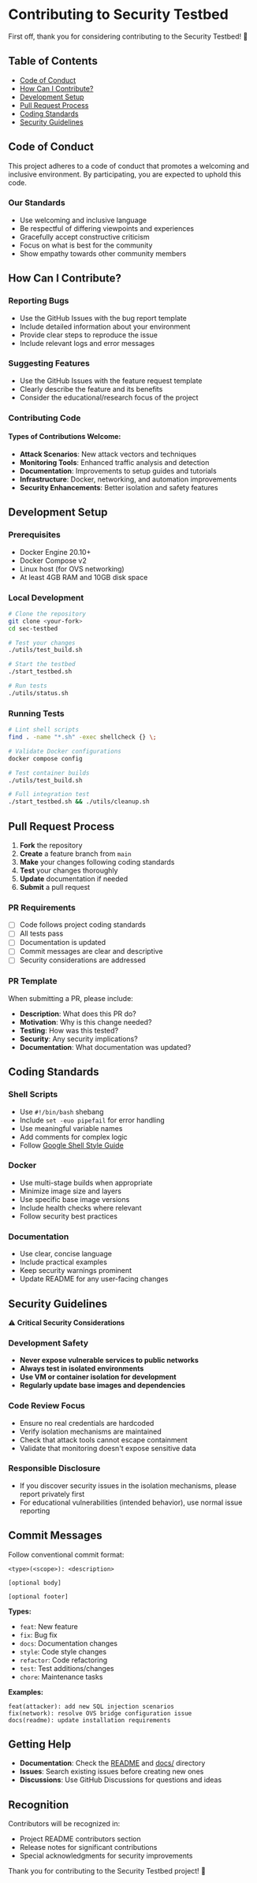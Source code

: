 # Contributing to Security Testbed

First off, thank you for considering contributing to the Security Testbed! 🎉

## Table of Contents
- [Code of Conduct](#code-of-conduct)
- [How Can I Contribute?](#how-can-i-contribute)
- [Development Setup](#development-setup)
- [Pull Request Process](#pull-request-process)
- [Coding Standards](#coding-standards)
- [Security Guidelines](#security-guidelines)

## Code of Conduct

This project adheres to a code of conduct that promotes a welcoming and inclusive environment. By participating, you are expected to uphold this code.

### Our Standards
- Use welcoming and inclusive language
- Be respectful of differing viewpoints and experiences
- Gracefully accept constructive criticism
- Focus on what is best for the community
- Show empathy towards other community members

## How Can I Contribute?

### Reporting Bugs
- Use the GitHub Issues with the bug report template
- Include detailed information about your environment
- Provide clear steps to reproduce the issue
- Include relevant logs and error messages

### Suggesting Features
- Use the GitHub Issues with the feature request template
- Clearly describe the feature and its benefits
- Consider the educational/research focus of the project

### Contributing Code

#### Types of Contributions Welcome:
- **Attack Scenarios**: New attack vectors and techniques
- **Monitoring Tools**: Enhanced traffic analysis and detection
- **Documentation**: Improvements to setup guides and tutorials
- **Infrastructure**: Docker, networking, and automation improvements
- **Security Enhancements**: Better isolation and safety features

## Development Setup

### Prerequisites
- Docker Engine 20.10+
- Docker Compose v2
- Linux host (for OVS networking)
- At least 4GB RAM and 10GB disk space

### Local Development
```bash
# Clone the repository
git clone <your-fork>
cd sec-testbed

# Test your changes
./utils/test_build.sh

# Start the testbed
./start_testbed.sh

# Run tests
./utils/status.sh
```

### Running Tests
```bash
# Lint shell scripts
find . -name "*.sh" -exec shellcheck {} \;

# Validate Docker configurations
docker compose config

# Test container builds
./utils/test_build.sh

# Full integration test
./start_testbed.sh && ./utils/cleanup.sh
```

## Pull Request Process

1. **Fork** the repository
2. **Create** a feature branch from `main`
3. **Make** your changes following coding standards
4. **Test** your changes thoroughly
5. **Update** documentation if needed
6. **Submit** a pull request

### PR Requirements
- [ ] Code follows project coding standards
- [ ] All tests pass
- [ ] Documentation is updated
- [ ] Commit messages are clear and descriptive
- [ ] Security considerations are addressed

### PR Template
When submitting a PR, please include:
- **Description**: What does this PR do?
- **Motivation**: Why is this change needed?
- **Testing**: How was this tested?
- **Security**: Any security implications?
- **Documentation**: What documentation was updated?

## Coding Standards

### Shell Scripts
- Use `#!/bin/bash` shebang
- Include `set -euo pipefail` for error handling
- Use meaningful variable names
- Add comments for complex logic
- Follow [Google Shell Style Guide](https://google.github.io/styleguide/shellguide.html)

### Docker
- Use multi-stage builds when appropriate
- Minimize image size and layers
- Use specific base image versions
- Include health checks where relevant
- Follow security best practices

### Documentation
- Use clear, concise language
- Include practical examples
- Keep security warnings prominent
- Update README for any user-facing changes

## Security Guidelines

⚠️ **Critical Security Considerations**

### Development Safety
- **Never expose vulnerable services to public networks**
- **Always test in isolated environments**
- **Use VM or container isolation for development**
- **Regularly update base images and dependencies**

### Code Review Focus
- Ensure no real credentials are hardcoded
- Verify isolation mechanisms are maintained
- Check that attack tools cannot escape containment
- Validate that monitoring doesn't expose sensitive data

### Responsible Disclosure
- If you discover security issues in the isolation mechanisms, please report privately first
- For educational vulnerabilities (intended behavior), use normal issue reporting

## Commit Messages

Follow conventional commit format:
```
<type>(<scope>): <description>

[optional body]

[optional footer]
```

**Types:**
- `feat`: New feature
- `fix`: Bug fix
- `docs`: Documentation changes
- `style`: Code style changes
- `refactor`: Code refactoring
- `test`: Test additions/changes
- `chore`: Maintenance tasks

**Examples:**
```
feat(attacker): add new SQL injection scenarios
fix(network): resolve OVS bridge configuration issue
docs(readme): update installation requirements
```

## Getting Help

- **Documentation**: Check the [README](README.md) and [docs/](docs/) directory
- **Issues**: Search existing issues before creating new ones
- **Discussions**: Use GitHub Discussions for questions and ideas

## Recognition

Contributors will be recognized in:
- Project README contributors section
- Release notes for significant contributions
- Special acknowledgments for security improvements

Thank you for contributing to the Security Testbed project! 🚀
